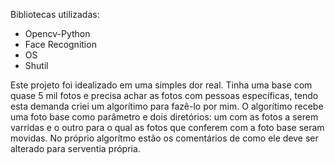 </strong> Bibliotecas utilizadas: </strong>
- Opencv-Python
- Face Recognition
- OS
- Shutil

Este projeto foi idealizado em uma simples dor real.
Tinha uma base com quase 5 mil fotos e precisa achar as fotos com pessoas específicas, tendo esta demanda criei um algorítimo para fazê-lo por mim.
O algorítimo recebe uma foto base como parâmetro e dois diretórios: um com as fotos a serem varridas e o outro para o qual as fotos que conferem com a foto base seram movidas.
No próprio algorítmo estão os comentários de como ele deve ser alterado para serventia própria.

